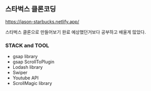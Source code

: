 ## 스타벅스 클론코딩

https://jason-starbucks.netlify.app/

스타벅스 클론으로 만들어보기 완료
예상했던거보다 공부하고 배울게 많았다.

### STACK and TOOL
- gsap library
- gsap ScrollToPlugin
- Lodash library
- Swiper
- Youtube API
- ScrollMagic library
